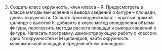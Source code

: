 3. Создать класс окружность, член класса – R. Предусмотреть в классе методы вычисления и вывода
сведений о фигуре – площади, длины окружности. Создать производный класс – круглый прямой
цилиндр с высотой h, добавить в класс метод определения объема фигуры, перегрузить методы
расчета площади и вывода сведений о фигуре. Написать программу, демонстрирующую работу с
классом: дано N окружностей и M цилиндров, найти окружность максимальной площади и средний
объем цилиндров.
